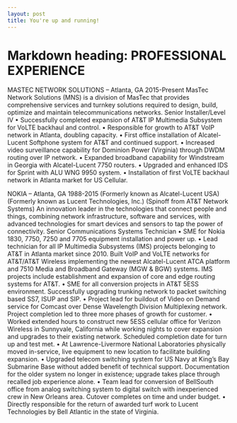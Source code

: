 ```yaml
---
layout: post
title: You're up and running!
---
```


# Markdown heading: PROFESSIONAL EXPERIENCE

MASTEC NETWORK SOLUTIONS – Atlanta, GA 2015-Present
MasTec Network Solutions (MNS) is a division of MasTec that provides comprehensive services and turnkey solutions required to design, build, optimize and maintain telecommunications networks.
Senior Installer/Level IV
• Successfully completed expansion of AT&T IP Multimedia Subsystem for VoLTE backhaul and control.
• Responsible for growth to AT&T VoIP network in Atlanta, doubling capacity.
• First office installation of Alcatel-Lucent Softphone system for AT&T and continued support.
• Increased video surveillance capability for Dominion Power (Virginia) through DWDM routing over IP network.
• Expanded broadband capability for Windstream in Georgia with Alcatel-Lucent 7750 routers.
• Upgraded and enhanced IDS for Sprint with ALU WNG 9950 system.
• Installation of first VoLTE backhaul network in Atlanta market for US Cellular.

NOKIA – Atlanta, GA 1988-2015
(Formerly known as Alcatel-Lucent USA)
(Formerly known as Lucent Technologies, Inc.)
(Spinoff from AT&T Network Systems)
An innovation leader in the technologies that connect people and things, combining network infrastructure, software and services, with advanced technologies for smart devices and sensors to tap the power of connectivity. Senior Communications Systems Technician
• SME for Nokia 1830, 7750, 7250 and 7705 equipment installation and power up.
• Lead technician for all IP Multimedia Subsystems (IMS) projects belonging to AT&T in Atlanta market since 2010. Built VoIP and VoLTE networks for AT&T/AT&T Wireless implementing the newest Alcatel-Lucent ATCA platform and 7510 Media and Broadband Gateway (MGW & BGW) systems. IMS projects include establishment and expansion of core and edge routing systems for AT&T.
• SME for all conversion projects in AT&T 5ESS environment. Successfully upgrading trunking network to packet switching based SS7, ISUP and SIP.
• Project lead for buildout of Video on Demand service for Comcast over Dense Wavelength Division Multiplexing network. Project completion led to three more phases of growth for customer.
• Worked extended hours to construct new 5ESS cellular office for Verizon Wireless in Sunnyvale, California while working nights to cover expansion and upgrades to their existing network. Scheduled completion date for turn up and test met.
• At Lawrence-Livermore National Laboratories physically moved in-service, live equipment to new location to facilitate building expansion.
• Upgraded telecom switching system for US Navy at King’s Bay Submarine Base without added benefit of technical support. Documentation for the older system no longer in existence; upgrade takes place through recalled job experience alone.
• Team lead for conversion of BellSouth office from analog switching system to digital switch with inexperienced crew in New Orleans area. Cutover completes on time and under budget.
• Directly responsible for the return of awarded turf work to Lucent Technologies by Bell Atlantic in the state of Virginia.
